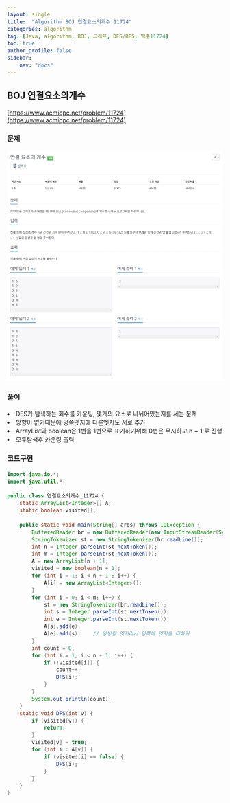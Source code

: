 ```yaml
---
layout: single
title:  "Algorithm BOJ 연결요소의개수 11724"
categories: algorithm
tag: [Java, algorithm, BOJ, 그래프, DFS/BFS, 백준11724]
toc: true
author_profile: false
sidebar:
    nav: "docs"
---
```

## BOJ 연결요소의개수
[https://www.acmicpc.net/problem/11724](https://www.acmicpc.net/problem/11724)

### 문제
![연결요소의개수](/assets/img/BOJ11724.jpg)

### 풀이
<li>DFS가 탐색하는 회수를 카운팅, 몇개의 요소로 나뉘어있는지를 세는 문제</li>
<li>방향이 없기때문에 양쪽엣지에 다른엣지도 서로 추가</li>
<li>ArrayList와 boolean은 1번을 1번으로 표기하기위해 0번은 무시하고 n + 1 로 진행</li>
<li>모두탐색후 카운팅 출력</li>

### 코드구현
```java
import java.io.*;
import java.util.*;

public class 연결요소의개수_11724 {
    static ArrayList<Integer>[] A;
    static boolean visited[];

    public static void main(String[] args) throws IOException {
        BufferedReader br = new BufferedReader(new InputStreamReader(System.in));
        StringTokenizer st = new StringTokenizer(br.readLine());
        int n = Integer.parseInt(st.nextToken());   
        int m = Integer.parseInt(st.nextToken());   
        A = new ArrayList[n + 1];
        visited = new boolean[n + 1];
        for (int i = 1; i < n + 1 ; i++) {
            A[i] = new ArrayList<Integer>();
        }
        for (int i = 0; i < m; i++) {
            st = new StringTokenizer(br.readLine());    
            int s = Integer.parseInt(st.nextToken());
            int e = Integer.parseInt(st.nextToken());
            A[s].add(e);
            A[e].add(s);    // 양방향 엣지라서 양쪽에 엣지를 더하기
        }
        int count = 0;
        for (int i = 1; i < n + 1; i++) {
            if (!visited[i]) {
                count++;
                DFS(i);
            }
        }
        System.out.println(count);
    }
    static void DFS(int v) {
        if (visited[v]) {
            return;
        }
        visited[v] = true;
        for (int i : A[v]) {
            if (visited[i] == false) {
                DFS(i);
            }
        }
    }
}
```
